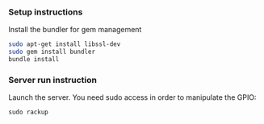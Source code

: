 ### Setup instructions

Install the bundler for gem management
```bash
sudo apt-get install libssl-dev
sudo gem install bundler
bundle install
```

### Server run instruction

Launch the server. You need sudo access in order to manipulate the GPIO:

```
sudo rackup
```
